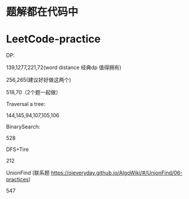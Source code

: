 # 题解都在代码中
# LeetCode-practice
DP:

139,1277,221,72(word distance 经典dp 值得拥有)

256,265(建议好好做这两个)

518,70（2个题一起做） 


Traversal a tree:

144,145,94,107,105,106

BinarySearch:

528

DFS+Tire

212

UnionFind (联系题 https://ojeveryday.github.io/AlgoWiki/#/UnionFind/06-practices)

547

